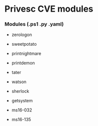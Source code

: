 # Privesc CVE modules

### Modules (.ps1 .py .yaml)

 - zerologon

 - sweetpotato

 - printnightmare

 - printdemon

 - tater

 - watson

 - sherlock

 - getsystem

 - ms16-032

 - ms16-135
